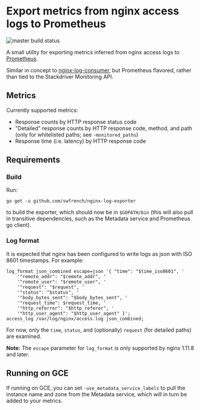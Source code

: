 # Export metrics from nginx access logs to Prometheus

![master build status](https://travis-ci.org/swfrench/nginx-log-exporter.svg?branch=master)

A small utility for exporting metrics inferred from nginx access logs to
[Prometheus](https://prometheus.io).

Similar in concept to
[nginx-log-consumer](https://github.com/swfrench/nginx-log-consumer), but
Prometheus flavored, rather than tied to the Stackdriver Monitoring API.

## Metrics

Currently supported metrics:

*   Response counts by HTTP response status code
*   "Detailed" response counts by HTTP response code, method, and path (only
    for whitelisted paths; see `-monitored_paths`)
*   Response time (i.e. latency) by HTTP response code

## Requirements

### Build

Run:

    go get -u github.com/swfrench/nginx-log-exporter

to build the exporter, which should now be in `$GOPATH/bin` (this will also
pull in transitive dependencies, such as the Metadata service and Prometheus go
client).

### Log format

It is expected that nginx has been configured to write logs as json with ISO
8601 timestamps. For example:

    log_format json_combined escape=json '{ "time": "$time_iso8601", '
        '"remote_addr": "$remote_addr", '
        '"remote_user": "$remote_user", '
        '"request": "$request", '
        '"status": "$status", '
        '"body_bytes_sent": "$body_bytes_sent", '
        '"request_time": $request_time, '
        '"http_referrer": "$http_referer", '
        '"http_user_agent": "$http_user_agent" }';
    access_log /var/log/nginx/access.log json_combined;

For now, only the `time`, `status`, and (optionally) `request` (for detailed
paths) are examined.

**Note:** The `escape` parameter for `log_format` is only supported by nginx
1.11.8 and later.

## Running on GCE

If running on GCE, you can set `-use_metadata_service_labels` to pull the
instance name and zone from the Metadata service, which will in turn be added
to your metrics.
